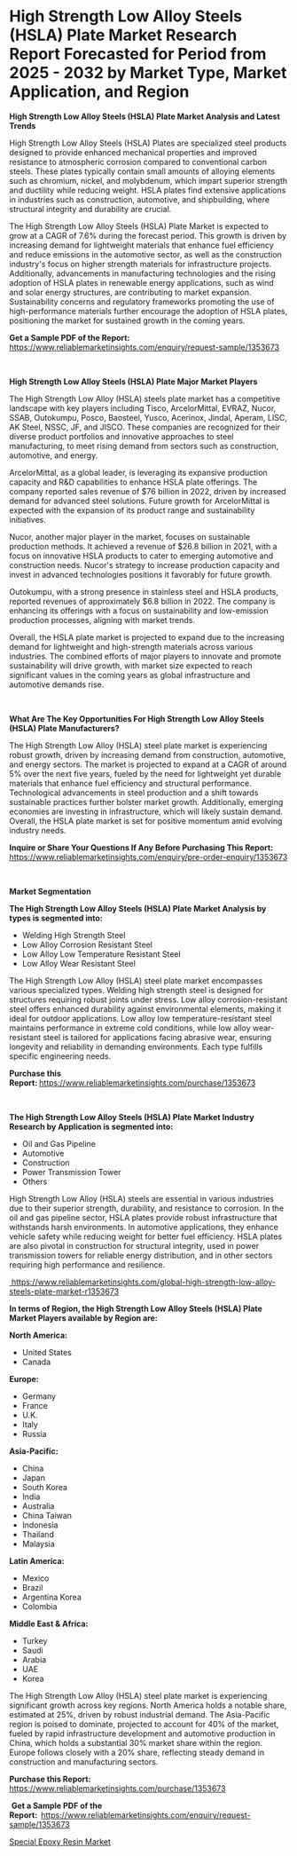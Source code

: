 <p><h1>High Strength Low Alloy Steels (HSLA) Plate Market Research Report Forecasted for Period from 2025 -  2032 by Market Type, Market Application, and Region</h1></p><p><strong>High Strength Low Alloy Steels (HSLA) Plate Market Analysis and Latest Trends</strong></p>
<p><p>High Strength Low Alloy Steels (HSLA) Plates are specialized steel products designed to provide enhanced mechanical properties and improved resistance to atmospheric corrosion compared to conventional carbon steels. These plates typically contain small amounts of alloying elements such as chromium, nickel, and molybdenum, which impart superior strength and ductility while reducing weight. HSLA plates find extensive applications in industries such as construction, automotive, and shipbuilding, where structural integrity and durability are crucial.</p><p>The High Strength Low Alloy Steels (HSLA) Plate Market is expected to grow at a CAGR of 7.6% during the forecast period. This growth is driven by increasing demand for lightweight materials that enhance fuel efficiency and reduce emissions in the automotive sector, as well as the construction industry's focus on higher strength materials for infrastructure projects. Additionally, advancements in manufacturing technologies and the rising adoption of HSLA plates in renewable energy applications, such as wind and solar energy structures, are contributing to market expansion. Sustainability concerns and regulatory frameworks promoting the use of high-performance materials further encourage the adoption of HSLA plates, positioning the market for sustained growth in the coming years.</p></p>
<p><strong>Get a Sample PDF of the Report:&nbsp;</strong> <a href="https://www.reliablemarketinsights.com/enquiry/request-sample/1353673?utm_campaign=2199&utm_medium=2&utm_source=Github&utm_content=ia&utm_term=03042025&utm_id=high-strength-low-alloy-steels-hsla-plate">https://www.reliablemarketinsights.com/enquiry/request-sample/1353673</a></p>
<p>&nbsp;</p>
<p><strong>High Strength Low Alloy Steels (HSLA) Plate Major Market Players</strong></p>
<p><p>The High Strength Low Alloy (HSLA) steels plate market has a competitive landscape with key players including Tisco, ArcelorMittal, EVRAZ, Nucor, SSAB, Outokumpu, Posco, Baosteel, Yusco, Acerinox, Jindal, Aperam, LISC, AK Steel, NSSC, JF, and JISCO. These companies are recognized for their diverse product portfolios and innovative approaches to steel manufacturing, to meet rising demand from sectors such as construction, automotive, and energy.</p><p>ArcelorMittal, as a global leader, is leveraging its expansive production capacity and R&D capabilities to enhance HSLA plate offerings. The company reported sales revenue of $76 billion in 2022, driven by increased demand for advanced steel solutions. Future growth for ArcelorMittal is expected with the expansion of its product range and sustainability initiatives.</p><p>Nucor, another major player in the market, focuses on sustainable production methods. It achieved a revenue of $26.8 billion in 2021, with a focus on innovative HSLA products to cater to emerging automotive and construction needs. Nucor's strategy to increase production capacity and invest in advanced technologies positions it favorably for future growth.</p><p>Outokumpu, with a strong presence in stainless steel and HSLA products, reported revenues of approximately $6.8 billion in 2022. The company is enhancing its offerings with a focus on sustainability and low-emission production processes, aligning with market trends.</p><p>Overall, the HSLA plate market is projected to expand due to the increasing demand for lightweight and high-strength materials across various industries. The combined efforts of major players to innovate and promote sustainability will drive growth, with market size expected to reach significant values in the coming years as global infrastructure and automotive demands rise.</p></p>
<p>&nbsp;</p>
<p><strong>What Are The Key Opportunities For High Strength Low Alloy Steels (HSLA) Plate Manufacturers?</strong></p>
<p><p>The High Strength Low Alloy (HSLA) steel plate market is experiencing robust growth, driven by increasing demand from construction, automotive, and energy sectors. The market is projected to expand at a CAGR of around 5% over the next five years, fueled by the need for lightweight yet durable materials that enhance fuel efficiency and structural performance. Technological advancements in steel production and a shift towards sustainable practices further bolster market growth. Additionally, emerging economies are investing in infrastructure, which will likely sustain demand. Overall, the HSLA plate market is set for positive momentum amid evolving industry needs.</p></p>
<p><strong>Inquire or Share Your Questions If Any Before Purchasing This Report:</strong> <a href="https://www.reliablemarketinsights.com/enquiry/pre-order-enquiry/1353673?utm_campaign=2199&utm_medium=2&utm_source=Github&utm_content=ia&utm_term=03042025&utm_id=high-strength-low-alloy-steels-hsla-plate">https://www.reliablemarketinsights.com/enquiry/pre-order-enquiry/1353673</a></p>
<p>&nbsp;</p>
<p><strong>Market Segmentation</strong></p>
<p><strong>The High Strength Low Alloy Steels (HSLA) Plate Market Analysis by types is segmented into:</strong></p>
<p><ul><li>Welding High Strength Steel</li><li>Low Alloy Corrosion Resistant Steel</li><li>Low Alloy Low Temperature Resistant Steel</li><li>Low Alloy Wear Resistant Steel</li></ul></p>
<p><p>The High Strength Low Alloy (HSLA) steel plate market encompasses various specialized types. Welding high strength steel is designed for structures requiring robust joints under stress. Low alloy corrosion-resistant steel offers enhanced durability against environmental elements, making it ideal for outdoor applications. Low alloy low temperature-resistant steel maintains performance in extreme cold conditions, while low alloy wear-resistant steel is tailored for applications facing abrasive wear, ensuring longevity and reliability in demanding environments. Each type fulfills specific engineering needs.</p></p>
<p><strong>Purchase this Report:&nbsp;</strong><a href="https://www.reliablemarketinsights.com/purchase/1353673?utm_campaign=2199&utm_medium=2&utm_source=Github&utm_content=ia&utm_term=03042025&utm_id=high-strength-low-alloy-steels-hsla-plate">https://www.reliablemarketinsights.com/purchase/1353673</a></p>
<p>&nbsp;</p>
<p><strong>The High Strength Low Alloy Steels (HSLA) Plate Market Industry Research by Application is segmented into:</strong></p>
<p><ul><li>Oil and Gas Pipeline</li><li>Automotive</li><li>Construction</li><li>Power Transmission Tower</li><li>Others</li></ul></p>
<p><p>High Strength Low Alloy (HSLA) steels are essential in various industries due to their superior strength, durability, and resistance to corrosion. In the oil and gas pipeline sector, HSLA plates provide robust infrastructure that withstands harsh environments. In automotive applications, they enhance vehicle safety while reducing weight for better fuel efficiency. HSLA plates are also pivotal in construction for structural integrity, used in power transmission towers for reliable energy distribution, and in other sectors requiring high performance and resilience.</p></p>
<p><a href="https://www.reliablemarketinsights.com/global-high-strength-low-alloy-steels-plate-market-r1353673?utm_campaign=2199&utm_medium=2&utm_source=Github&utm_content=ia&utm_term=03042025&utm_id=high-strength-low-alloy-steels-hsla-plate">&nbsp;https://www.reliablemarketinsights.com/global-high-strength-low-alloy-steels-plate-market-r1353673</a></p>
<p><strong>In terms of Region, the High Strength Low Alloy Steels (HSLA) Plate Market Players available by Region are:</strong></p>
<p>
    <p> <strong> North America: </strong>
        <ul>
            <li>United States</li>
            <li>Canada</li>
        </ul>
        </p> 
    <p> <strong> Europe: </strong>
        <ul>
            <li>Germany</li>
            <li>France</li>
            <li>U.K.</li>
            <li>Italy</li>
            <li>Russia</li>
        </ul>
        </p> 
    <p> <strong> Asia-Pacific: </strong>
        <ul>
            <li>China</li>
            <li>Japan</li>
            <li>South Korea</li>
            <li>India</li>
            <li>Australia</li>
            <li>China Taiwan</li>
            <li>Indonesia</li>
            <li>Thailand</li>
            <li>Malaysia</li>
        </ul>
        </p> 
    <p> <strong> Latin America: </strong>
        <ul>
            <li>Mexico</li>
            <li>Brazil</li>
            <li>Argentina Korea</li>
            <li>Colombia</li>
        </ul>
        </p> 
    <p> <strong> Middle East & Africa: </strong>
        <ul>
            <li>Turkey</li>
            <li>Saudi</li>
            <li>Arabia</li>
            <li>UAE</li>
            <li>Korea</li>
        </ul>
    </p>
    </p>
<p><p>The High Strength Low Alloy (HSLA) steel plate market is experiencing significant growth across key regions. North America holds a notable share, estimated at 25%, driven by robust industrial demand. The Asia-Pacific region is poised to dominate, projected to account for 40% of the market, fueled by rapid infrastructure development and automotive production in China, which holds a substantial 30% market share within the region. Europe follows closely with a 20% share, reflecting steady demand in construction and manufacturing sectors.</p></p>
<p><strong>Purchase this Report: </strong><a href="https://www.reliablemarketinsights.com/purchase/1353673?utm_campaign=2199&utm_medium=2&utm_source=Github&utm_content=ia&utm_term=03042025&utm_id=high-strength-low-alloy-steels-hsla-plate">https://www.reliablemarketinsights.com/purchase/1353673</a></p>
<p>&nbsp;<strong>Get a Sample PDF of the Report:&nbsp;&nbsp;</strong><a href="https://www.reliablemarketinsights.com/enquiry/request-sample/1353673?utm_campaign=2199&utm_medium=2&utm_source=Github&utm_content=ia&utm_term=03042025&utm_id=high-strength-low-alloy-steels-hsla-plate">https://www.reliablemarketinsights.com/enquiry/request-sample/1353673</a></p>
<p><strong></strong></p>
<p><p><a href="https://github.com/SamiaChowdhury801/Market-Research-Report-List-2/blob/main/special-epoxy-resin-market.md?utm_campaign=2199&utm_medium=2&utm_source=Github&utm_content=ia&utm_term=03042025&utm_id=high-strength-low-alloy-steels-hsla-plate">Special Epoxy Resin Market</a></p></p>
